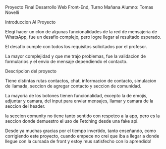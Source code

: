 Proyecto Final Desarrollo Web Front-End, Turno Mañana
Alumno: Tomas Novelli


Introduccion Al Proyecto

Elegi hacer un clon de algunas funcionalidades de la red de mensajeria de WhatsApp, fue un desafio complejo, pero logre llegar al resultado esperado.

El desafio cumple con todos los requisitos solicitados por el profesor.

La mayor complejidad y que me trajo problemas, fue la validacion de formularios y el envio de mensaje dependiendo el contacto.



Descripcion del proyecto

Tiene distintas rutas contactos, chat, informacion de contacto, simulacion de llamada, seccion de agregar contacto y seccion de comunidad.

La mayoria de los botones tienen funcionalidad, excepto la de emojis, adjuntar y camara, del input para enviar mensajes, llamar y camara de la seccion del header.

la seccion comunity no tiene tanto sentido con respetco a la app, pero es la seccion donde demuestro el uso de Fetching desde una fake api.

Desde ya muchas gracias por el tiempo invertido, tanto enseñando, como corrigiendo este proyecto, cuando empece no crei que iba a llegar a donde llegue con la cursada de front y estoy mus satisfecho con lo aprendido!

